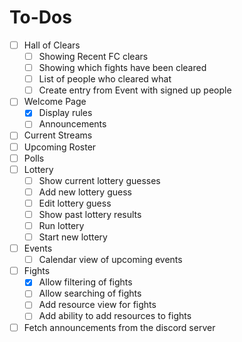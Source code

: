 ﻿# To-Dos

- [ ] Hall of Clears
    - [ ] Showing Recent FC clears
    - [ ] Showing which fights have been cleared
    - [ ] List of people who cleared what
  - [ ] Create entry from Event with signed up people
- [ ] Welcome Page
    - [x] Display rules
    - [ ] Announcements
- [ ] Current Streams
- [ ] Upcoming Roster
- [ ] Polls
- [ ] Lottery
  - [ ] Show current lottery guesses
  - [ ] Add new lottery guess
  - [ ] Edit lottery guess
  - [ ] Show past lottery results
  - [ ] Run lottery
  - [ ] Start new lottery
- [ ] Events
    - [ ] Calendar view of upcoming events
- [ ] Fights
    - [x] Allow filtering of fights
    - [ ] Allow searching of fights
    - [ ] Add resource view for fights
  - [ ] Add ability to add resources to fights
- [ ] Fetch announcements from the discord server